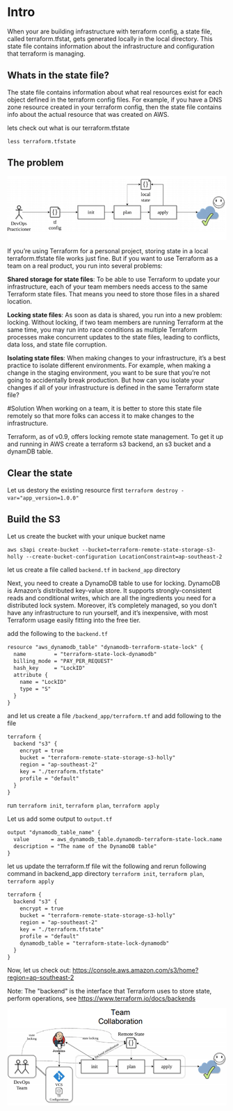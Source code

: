 # Intro
When your are building infrastructure with terraform config, a state file, called terraform.tfstat, gets generated locally in the local directory. This state file contains information about the infrastructure and configuration that terraform is managing.

## Whats in the state file?
The state file contains information about what real resources exist for each object defined in the terraform config files. For example, if you have a DNS zone resource created in your terraform config, then the state file contains info about the actual resource that was created on AWS.

lets check out what is our terraform.tfstate

```
less terraform.tfstate
```

## The problem
![Alt text](../images/single-adoption.png?raw=true)

If you’re using Terraform for a personal project, storing state in a local terraform.tfstate file works just fine. But if you want to use Terraform as a team on a real product, you run into several problems:

__Shared storage for state files__: To be able to use Terraform to update your infrastructure, each of your team members needs access to the same Terraform state files. That means you need to store those files in a shared location.

__Locking state files__: As soon as data is shared, you run into a new problem: locking. Without locking, if two team members are running Terraform at the same time, you may run into race conditions as multiple Terraform processes make concurrent updates to the state files, leading to conflicts, data loss, and state file corruption.

__Isolating state files__: When making changes to your infrastructure, it’s a best practice to isolate different environments. For example, when making a change in the staging environment, you want to be sure that you’re not going to accidentally break production. But how can you isolate your changes if all of your infrastructure is defined in the same Terraform state file?

#Solution
When working on a team, it is better to store this state file remotely so that more folks can access it to make changes to the infrastructure.

Terraform, as of v0.9, offers locking remote state management. To get it up and running in AWS create a terraform s3 backend, an s3 bucket and a dynamDB table.

## Clear the state

Let us destory the existing resource first
`terraform destroy -var="app_version=1.0.0"`

## Build the S3
Let us create the bucket with your unique bucket name
```
aws s3api create-bucket --bucket=terraform-remote-state-storage-s3-holly --create-bucket-configuration LocationConstraint=ap-southeast-2
```

let us create a file called `backend.tf` in `backend_app` directory

Next, you need to create a DynamoDB table to use for locking. DynamoDB is Amazon’s distributed key-value store. It supports strongly-consistent reads and conditional writes, which are all the ingredients you need for a distributed lock system. Moreover, it’s completely managed, so you don’t have any infrastructure to run yourself, and it’s inexpensive, with most Terraform usage easily fitting into the free tier.

add the following to the `backend.tf`
```
resource "aws_dynamodb_table" "dynamodb-terraform-state-lock" {
  name         = "terraform-state-lock-dynamodb"
  billing_mode = "PAY_PER_REQUEST"
  hash_key     = "LockID"
  attribute {
    name = "LockID"
    type = "S"
  }
}
```

and let us create a file `/backend_app/terraform.tf` and add following to the file
```
terraform {
  backend "s3" {
    encrypt = true
    bucket = "terraform-remote-state-storage-s3-holly"
    region = "ap-southeast-2"
    key = "./terraform.tfstate"
    profile = "default"
  }
}
```



run `terraform init`, `terraform plan`, `terraform apply`

Let us add some output to `output.tf`

```
output "dynamodb_table_name" {
  value       = aws_dynamodb_table.dynamodb-terraform-state-lock.name
  description = "The name of the DynamoDB table"
}
```

let us update the terraform.tf file wit the following and rerun following command in backend_app directory
`terraform init`, `terraform plan`, `terraform apply` 
```
terraform {
  backend "s3" {
    encrypt = true
    bucket = "terraform-remote-state-storage-s3-holly"
    region = "ap-southeast-2"
    key = "./terraform.tfstate"
    profile = "default"
    dynamodb_table = "terraform-state-lock-dynamodb"
  }
}
```

Now, let us check out: https://console.aws.amazon.com/s3/home?region=ap-southeast-2

Note: The "backend" is the interface that Terraform uses to store state, perform operations,
see https://www.terraform.io/docs/backends

![Alt text](../images/devops-adoption.png?raw=true)
